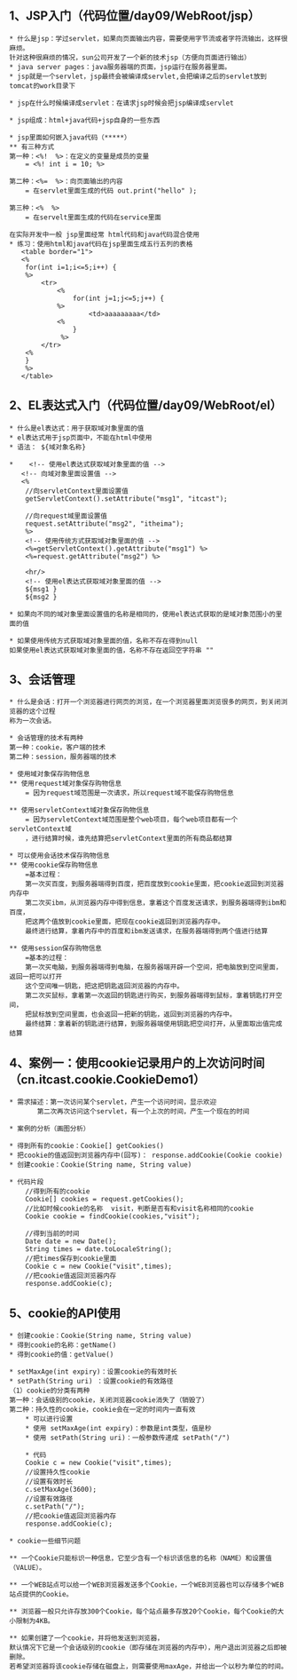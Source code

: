 ## 1、JSP入门（代码位置/day09/WebRoot/jsp） ##
	* 什么是jsp：学过servlet，如果向页面输出内容，需要使用字节流或者字符流输出，这样很麻烦。
	针对这种很麻烦的情况，sun公司开发了一个新的技术jsp（方便向页面进行输出）
	* java server pages：java服务器端的页面，jsp运行在服务器里面。
	* jsp就是一个servlet，jsp最终会被编译成servlet,会把编译之后的servlet放到tomcat的work目录下
	
	* jsp在什么时候编译成servlet：在请求jsp时候会把jsp编译成servlet

	* jsp组成：html+java代码+jsp自身的一些东西

	* jsp里面如何嵌入java代码（*****）
	** 有三种方式
	第一种：<%!  %>：在定义的变量是成员的变量
		= <%! int i = 10; %>

	第二种：<%=  %>：向页面输出的内容
		= 在servlet里面生成的代码 out.print("hello" );

	第三种：<%  %>
		= 在servelt里面生成的代码在service里面
	
	在实际开发中一般 jsp里面经常 html代码和java代码混合使用
	* 练习：使用html和java代码在jsp里面生成五行五列的表格
	   <table border="1">
	   <% 
		for(int i=1;i<=5;i++) {
		%>
			<tr>
				<%
					for(int j=1;j<=5;j++) {
				%>
						<td>aaaaaaaaa</td>
				<% 
					}
				 %>
			</tr>
		<%
		}
		%>
	   </table>

	
## 2、EL表达式入门（代码位置/day09/WebRoot/el） ##
	* 什么是el表达式：用于获取域对象里面的值
	* el表达式用于jsp页面中，不能在html中使用
	* 语法： ${域对象名称}

	*    <!-- 使用el表达式获取域对象里面的值 -->
	   <!-- 向域对象里面设置值 -->
	   <%
		//向servletContext里面设置值
		getServletContext().setAttribute("msg1", "itcast");
			
		//向request域里面设置值
		request.setAttribute("msg2", "itheima");
	    %>
	    <!-- 使用传统方式获取域对象里面的值 -->
	    <%=getServletContext().getAttribute("msg1") %>
	    <%=request.getAttribute("msg2") %>
	    
	    <hr/>
	    <!-- 使用el表达式获取域对象里面的值 -->
	    ${msg1 }
	    ${msg2 }
	
	* 如果向不同的域对象里面设置值的名称是相同的，使用el表达式获取的是域对象范围小的里面的值

	* 如果使用传统方式获取域对象里面的值，名称不存在得到null
	如果使用el表达式获取域对象里面的值，名称不存在返回空字符串 ""


## 3、会话管理 ##
	* 什么是会话：打开一个浏览器进行网页的浏览，在一个浏览器里面浏览很多的网页，到关闭浏览器的这个过程
	称为一次会话。

	* 会话管理的技术有两种
	第一种：cookie，客户端的技术		
	第二种：session，服务器端的技术

	* 使用域对象保存购物信息
	** 使用request域对象保存购物信息
		= 因为request域范围是一次请求，所以request域不能保存购物信息

	** 使用servletContext域对象保存购物信息
		= 因为servletContext域范围是整个web项目，每个web项目都有一个servletContext域
		，进行结算时候，谁先结算把servletContext里面的所有商品都结算

	* 可以使用会话技术保存购物信息
	** 使用cookie保存购物信息
		=基本过程：
		第一次买百度，到服务器端得到百度，把百度放到cookie里面，把cookie返回到浏览器内存中
		第二次买ibm，从浏览器内存中得到信息，拿着这个百度发送请求，到服务器端得到ibm和百度，
		把这两个值放到cookie里面，把现在cookie返回到浏览器内存中。
		最终进行结算，拿着内存中的百度和ibm发送请求，在服务器端得到两个值进行结算

	** 使用session保存购物信息
		=基本的过程：
		第一次买电脑，到服务器端得到电脑，在服务器端开辟一个空间，把电脑放到空间里面，返回一把可以打开
		这个空间唯一钥匙，把这把钥匙返回浏览器的内存中。
		第二次买鼠标，拿着第一次返回的钥匙进行购买，到服务器端得到鼠标，拿着钥匙打开空间，
		把鼠标放到空间里面，也会返回一把新的钥匙，返回到浏览器的内存中。
		最终结算：拿着新的钥匙进行结算，到服务器端使用钥匙把空间打开，从里面取出值完成结算


## 4、案例一：使用cookie记录用户的上次访问时间（cn.itcast.cookie.CookieDemo1） ##
	* 需求描述：第一次访问某个servlet，产生一个访问时间，显示欢迎
		   第二次再次访问这个servlet，有一个上次的时间，产生一个现在的时间
	
	* 案例的分析（画图分析）

	* 得到所有的cookie：Cookie[] getCookies()  
	* 把cookie的值返回到浏览器内存中(回写)： response.addCookie(Cookie cookie) 
	* 创建cookie：Cookie(String name, String value) 

	* 代码片段
		//得到所有的cookie
		Cookie[] cookies = request.getCookies();
		//比如时候cookie的名称  visit，判断是否有和visit名称相同的cookie
		Cookie cookie = findCookie(cookies,"visit");

		//得到当前的时间
		Date date = new Date();
		String times = date.toLocaleString();
		//把times保存到cookie里面
		Cookie c = new Cookie("visit",times);
		//把cookie值返回浏览器内存
		response.addCookie(c);

## 5、cookie的API使用 ##
	* 创建cookie：Cookie(String name, String value) 
	* 得到cookie的名称：getName() 
	* 得到cookie的值：getValue()

	* setMaxAge(int expiry)：设置cookie的有效时长
	* setPath(String uri) ：设置cookie的有效路径
	（1）cookie的分类有两种
	第一种：会话级别的cookie，关闭浏览器cookie消失了（销毁了）
	第二种：持久性的cookie，cookie会在一定的时间内一直有效
		* 可以进行设置
		* 使用 setMaxAge(int expiry)：参数是int类型，值是秒
		* 使用 setPath(String uri)：一般参数传递成 setPath("/")

		* 代码
		Cookie c = new Cookie("visit",times);
		//设置持久性cookie
		//设置有效时长
		c.setMaxAge(3600);
		//设置有效路径
		c.setPath("/");
		//把cookie值返回浏览器内存
		response.addCookie(c);

	* cookie一些细节问题

	** 一个Cookie只能标识一种信息，它至少含有一个标识该信息的名称（NAME）和设置值（VALUE）。 

	** 一个WEB站点可以给一个WEB浏览器发送多个Cookie，一个WEB浏览器也可以存储多个WEB站点提供的Cookie。

	** 浏览器一般只允许存放300个Cookie，每个站点最多存放20个Cookie，每个Cookie的大小限制为4KB。

	** 如果创建了一个cookie，并将他发送到浏览器，
	默认情况下它是一个会话级别的cookie（即存储在浏览器的内存中），用户退出浏览器之后即被删除。
	若希望浏览器将该cookie存储在磁盘上，则需要使用maxAge，并给出一个以秒为单位的时间。
